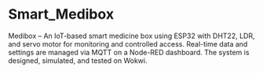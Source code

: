 # Smart_Medibox
Medibox – An IoT-based smart medicine box using ESP32 with DHT22, LDR, and servo motor for monitoring and controlled access. Real-time data and settings are managed via MQTT on a Node-RED dashboard. The system is designed, simulated, and tested on Wokwi.
